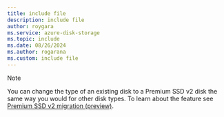 ```yaml
---
title: include file
description: include file
author: roygara
ms.service: azure-disk-storage
ms.topic: include
ms.date: 08/26/2024
ms.author: rogarana
ms.custom: include file
---
```

> [!NOTE]
> You can change the type of an existing disk to a Premium SSD v2 disk the same way you would for other disk types. To learn about the feature see [Premium SSD v2 migration (preview)](#convert-premium-ssd-v2-disks).